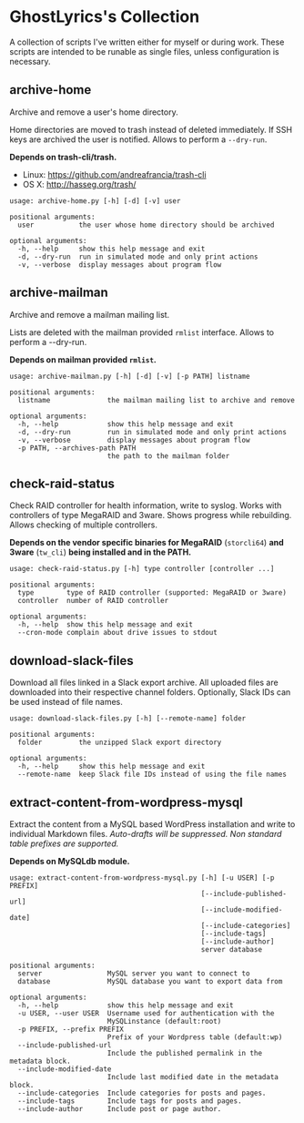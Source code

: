 # GhostLyrics's Collection

A collection of scripts I've written either for myself or during work. These scripts are intended to be runable as single files, unless configuration is necessary.

## archive-home

Archive and remove a user's home directory.

Home directories are moved to trash instead of deleted immediately.
If SSH keys are archived the user is notified.
Allows to perform a `--dry-run`.

**Depends on trash-cli/trash.**

- Linux: https://github.com/andreafrancia/trash-cli  
- OS X: http://hasseg.org/trash/

```none
usage: archive-home.py [-h] [-d] [-v] user

positional arguments:
  user           the user whose home directory should be archived

optional arguments:
  -h, --help     show this help message and exit
  -d, --dry-run  run in simulated mode and only print actions
  -v, --verbose  display messages about program flow
```

## archive-mailman

Archive and remove a mailman mailing list.

Lists are deleted with the mailman provided `rmlist` interface.
Allows to perform a --dry-run.

**Depends on mailman provided `rmlist`.**

```none
usage: archive-mailman.py [-h] [-d] [-v] [-p PATH] listname

positional arguments:
  listname              the mailman mailing list to archive and remove

optional arguments:
  -h, --help            show this help message and exit
  -d, --dry-run         run in simulated mode and only print actions
  -v, --verbose         display messages about program flow
  -p PATH, --archives-path PATH
                        the path to the mailman folder
```

## check-raid-status

Check RAID controller for health information, write to syslog. Works with controllers of type MegaRAID and 3ware. Shows progress while rebuilding.  Allows checking of multiple controllers.

**Depends on the vendor specific binaries for MegaRAID** (`storcli64`) **and 3ware** (`tw_cli`) **being installed and in the PATH.**

```none
usage: check-raid-status.py [-h] type controller [controller ...]

positional arguments:
  type        type of RAID controller (supported: MegaRAID or 3ware)
  controller  number of RAID controller

optional arguments:
  -h, --help  show this help message and exit
  --cron-mode complain about drive issues to stdout
```

## download-slack-files

Download all files linked in a Slack export archive.
All uploaded files are downloaded into their respective channel folders.
Optionally, Slack IDs can be used instead of file names.

```none
usage: download-slack-files.py [-h] [--remote-name] folder

positional arguments:
  folder         the unzipped Slack export directory

optional arguments:
  -h, --help     show this help message and exit
  --remote-name  keep Slack file IDs instead of using the file names
```

## extract-content-from-wordpress-mysql

Extract the content from a MySQL based WordPress installation and write to individual Markdown files. *Auto-drafts will be suppressed. Non standard table prefixes are supported.*

**Depends on MySQLdb module.**

```none
usage: extract-content-from-wordpress-mysql.py [-h] [-u USER] [-p PREFIX]
                                               [--include-published-url]
                                               [--include-modified-date]
                                               [--include-categories]
                                               [--include-tags]
                                               [--include-author]
                                               server database

positional arguments:
  server                MySQL server you want to connect to
  database              MySQL database you want to export data from

optional arguments:
  -h, --help            show this help message and exit
  -u USER, --user USER  Username used for authentication with the
                        MySQLinstance (default:root)
  -p PREFIX, --prefix PREFIX
                        Prefix of your Wordpress table (default:wp)
  --include-published-url
                        Include the published permalink in the metadata block.
  --include-modified-date
                        Include last modified date in the metadata block.
  --include-categories  Include categories for posts and pages.
  --include-tags        Include tags for posts and pages.
  --include-author      Include post or page author.
```

